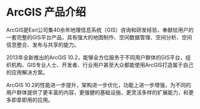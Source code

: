 ArcGIS 产品介绍
===============
ArcGIS是Esri公司集40余年地理信息系统（GIS）咨询和研发经验，奉献给用户的一套完整的GIS平台产品，具有强大的地图制作、空间数据管理、空间分析、空间信息整合、发布与共享的能力。

2013年全新推出的ArcGIS 10.2，能够全方位服务于不同用户群体的GIS平台，组织机构、GIS专业人士、开发者、行业用户甚至大众都能使用ArcGIS打造属于自己的应用解决方案。

ArcGIS 10.2的性能进一步提升，架构进一步优化，功能上进一步增强，为不同的用户群体提供了更丰富的内容，更强健的基础设施，更灵活多样的扩展能力，和更多即拿即用的应用。